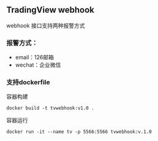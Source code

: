 ## TradingView webhook
webhook 接口支持两种报警方式

### 报警方式：
- email：126邮箱
- wechat：企业微信

### 支持dockerfile
容器构建
```
docker build -t tvwebhook:v1.0 .
```
容器运行
```
docker run -it --name tv -p 5566:5566 tvwebhook:v.1.0
```
